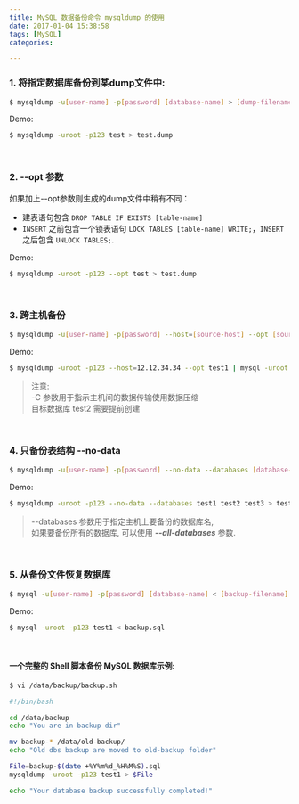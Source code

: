 ```yaml
---
title: MySQL 数据备份命令 mysqldump 的使用
date: 2017-01-04 15:38:58
tags: [MySQL]
categories:

---
```



### 1. 将指定数据库备份到某dump文件中:

```bash
$ mysqldump -u[user-name] -p[password] [database-name] > [dump-filename]
```

Demo:

```bash
$ mysqldump -uroot -p123 test > test.dump
```

<!-- more -->
<br/>

### 2. --opt 参数

如果加上--opt参数则生成的dump文件中稍有不同：

  - 建表语句包含 `DROP TABLE IF EXISTS [table-name]`
  - `INSERT` 之前包含一个锁表语句 `LOCK TABLES [table-name] WRITE;`，`INSERT` 之后包含 `UNLOCK TABLES;`.

Demo:

```bash
$ mysqldump -uroot -p123 --opt test > test.dump
```

<br/>

### 3. 跨主机备份

```bash
$ mysqldump -u[user-name] -p[password] --host=[source-host] --opt [source-database-name] | mysql -u[user-name] -p[password] --host=[target-host] -C [target-database-name]
```

Demo:

```bash
$ mysqldump -uroot -p123 --host=12.12.34.34 --opt test1 | mysql -uroot -p456 --host=localhost -C test2
```

> 注意:  
> -C 参数用于指示主机间的数据传输使用数据压缩  
> 目标数据库 test2 需要提前创建  

<br/>

### 4. 只备份表结构 --no-data

```bash
$ mysqldump -u[user-name] -p[password] --no-data --databases [database-name1] [database-name2] [database-name3] > [dump-filename]
```

Demo:

```bash
$ mysqldump -uroot -p123 --no-data --databases test1 test2 test3 > test.dump
```

> --databases 参数用于指定主机上要备份的数据库名,  
> 如果要备份所有的数据库, 可以使用 _**--all-databases**_ 参数.

<br/>

### 5. 从备份文件恢复数据库

```bash
$ mysql -u[user-name] -p[password] [database-name] < [backup-filename]
```

Demo:

```bash
$ mysql -uroot -p123 test1 < backup.sql
```

<br/>

#### 一个完整的 Shell 脚本备份 MySQL 数据库示例:

```bash
$ vi /data/backup/backup.sh
```

```bash
#!/bin/bash

cd /data/backup
echo "You are in backup dir"

mv backup-* /data/old-backup/
echo "Old dbs backup are moved to old-backup folder"

File=backup-$(date +%Y%m%d_%H%M%S).sql
mysqldump -uroot -p123 test1 > $File

echo "Your database backup successfully completed!"
```

